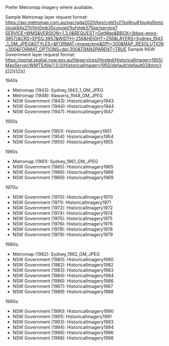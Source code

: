 Prefer Metromap imagery where available.

Sample Metromap layer request format: https://api.metromap.com.au/ogc/gda2020/key/cstti1v27eq9nu61qu4g5hmzziouk84x211rfim0mb35cujvqpt1tufytqk575pe/service?SERVICE=WMS&VERSION=1.3.0&REQUEST=GetMap&BBOX={bbox-epsg-3857}&CRS=EPSG:3857&WIDTH=256&HEIGHT=256&LAYERS=Sydney_1943_1_GM_JPEG&STYLES=&FORMAT=image/png&DPI=300&MAP_RESOLUTION=300&FORMAT_OPTIONS=dpi:300&TRANSPARENT=TRUE
Sample NSW Government layer request format: https://portal.spatial.nsw.gov.au/tileservices/Hosted/HistoricalImagery1955/MapServer/WMTS/tile/1.0.0/HistoricalImagery1955/default/default028mm/{z}/{y}/{x}

1940s

- Metromap (1943): Sydney_1943_1_GM_JPEG
- Metromap (1948): Illawarra_1948_GM_JPEG
- NSW Government (1943): HistoricalImagery1943
- NSW Government (1944): HistoricalImagery1944
- NSW Government (1947): HistoricalImagery1947

1950s

- NSW Government (1951): HistoricalImagery1951
- NSW Government (1954): HistoricalImagery1954
- NSW Government (1955): HistoricalImagery1955

1960s

- Metromap (1961): Sydney_1961_GM_JPEG
- NSW Government (1965): HistoricalImagery1965
- NSW Government (1966): HistoricalImagery1966
- NSW Government (1969): HistoricalImagery1969

1970s:

- NSW Government (1970): HistoricalImagery1970
- NSW Government (1971): HistoricalImagery1971
- NSW Government (1972): HistoricalImagery1972
- NSW Government (1974): HistoricalImagery1974
- NSW Government (1975): HistoricalImagery1975
- NSW Government (1976): HistoricalImagery1976
- NSW Government (1978): HistoricalImagery1978
- NSW Government (1979): HistoricalImagery1979

1980s:

- Metromap (1982): Sydney_1982_GM_JPEG
- NSW Government (1980): HistoricalImagery1980
- NSW Government (1982): HistoricalImagery1982
- NSW Government (1983): HistoricalImagery1983
- NSW Government (1984): HistoricalImagery1984
- NSW Government (1986): HistoricalImagery1986
- NSW Government (1987): HistoricalImagery1987
- NSW Government (1989): HistoricalImagery1988

1990s:

- NSW Government (1990): HistoricalImagery1990
- NSW Government (1991): HistoricalImagery1991
- NSW Government (1993): HistoricalImagery1993
- NSW Government (1994): HistoricalImagery1994
- NSW Government (1996): HistoricalImagery1996
- NSW Government (1998): HistoricalImagery1998





